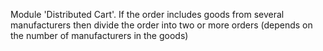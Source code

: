 Module 'Distributed Cart'. If the order includes goods from several manufacturers then divide the order into two or more orders (depends on the number of manufacturers in the goods) 

